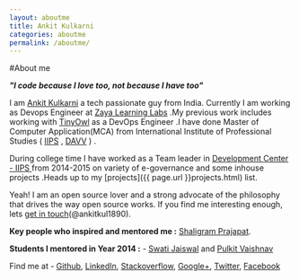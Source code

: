 ```yaml
---
layout: aboutme
title: Ankit Kulkarni
categories: aboutme
permalink: /aboutme/
---
```

#About me

***"I code because I love too, not because I have too"***

I am [Ankit Kulkarni]({{page.url}}) a tech passionate guy from India. Currently I am working as Devops Engineer at [Zaya Learning Labs](http://www.zaya.in/) .My previous work includes working with [TinyOwl](http://www.tinyowl.com/) as a DevOps Engineer .I have done Master of Computer Application(MCA) from International Institute of Professional Studies ( [IIPS](http://iips.edu.in) , [DAVV](http://www.dauniv.ac.in/) ) . 

During college time I have worked as a Team leader in [Development Center - IIPS ](http://iips.edu.in/dc_website/index.php) from 2014-2015 on variety of e-governance and some inhouse projects .Heads up to my [projects]({{ page.url }}projects.html) list.

Yeah! I am an open source lover and a strong advocate of the philosophy that drives the way open source works. If you find me interesting enough, lets [get in touch](https://twitter.com/AnkitKul1890)(@ankitkul1890).

**Key people who inspired and mentored me :** [Shaligram Prajapat](https://sites.google.com/site/shaligramiipsdavvindore/). 

**Students I mentored in Year 2014 :** - [Swati Jaiswal](http://swati-jaiswal.github.io/) and [Pulkit Vaishnav](https://github.com/pulkitvaishnav/)

Find me at - [Github](https://github.com/Ankit-Kulkarni/), [LinkedIn](http://in.linkedin.com/pub/ankit-kulkarni/3b/455/552/), [Stackoverflow](http://stackoverflow.com/users/2397396/ankit-kulkarni), [Google+](https://plus.google.com/+AnkitKulkarni1/posts), [Twitter](https://twitter.com/AnkitKul1890), [Facebook](https://www.facebook.com/ankitkul1890)

